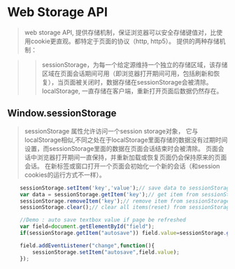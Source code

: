 # Web Storage API
>web storage API, 提供存储机制，保证浏览器可以安全存储键值对，比使用cookie更直观。都特定于页面的协议（http, http5）。 提供的两种存储机制：

>>sessionStorage，为每一个给定源维持一个独立的存储区域，该存储区域在页面会话期间可用（即浏览器打开期间可用，包括刷新和恢复），当页面被关闭时，数据存储在sessionStorage会被清除。 
>>localStorage, 一直存储在客户端，重新打开页面后数据仍然存在。

## Window.sessionStorage

>sessionStorage 属性允许访问一个session storage对象， 它与localStorage相似,不同之处在于localStorage里面存储的数据没有过期时间设置，而sessionStorage里面的数据在页面会话结束时会被清除。 页面会话中浏览器打开期间一直保持，并重新加载或恢复页面仍会保持原来的页面会话。 在新标签或窗口打开一个页面会初始化一个新的会话（和session cookies的运行方式不一样）。

```js
    sessionStorage.setItem('key','value');// save data to sessionStorage instance in current domain
    var data = sessionStorage.getItem('key');// get item from sessionStorage instance
    sessionStorage.removeItem('key');// remove item from sessionStorage instance
    sessionStorage.clear();// clear all items(reset) from sessionStorage instance

    //Demo : auto save textbox value if page be refreshed
    var field=document.getElementById("field");
    if(sessionStorage.getItem("autosave")) field.value=sessionStorage.getItem("autosave");

    field.addEventListener("change",function(){
        sessionStorage.setItem("autosave",field.value);
    });
```
